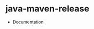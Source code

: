 # java-maven-release

- [Documentation](https://github.com/bakdata/ci-templates/tree/main/docs/actions/java-maven-release)
